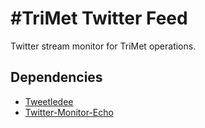 #TriMet Twitter Feed
======
Twitter stream monitor for TriMet operations.

Dependencies
------
- [Tweetledee](https://github.com/chrissimpkins/tweetledee)
- [Twitter-Monitor-Echo](https://github.com/gatoona/twitter-monitor-echo)

